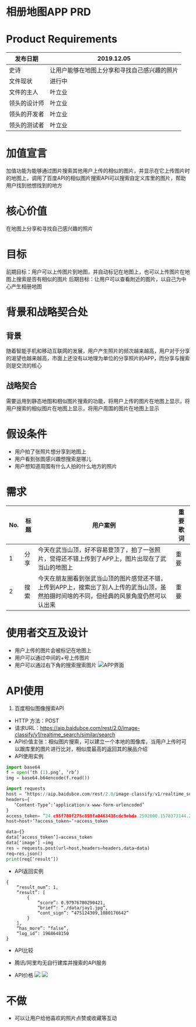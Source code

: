 # 相册地图APP PRD
# Product Requirements
|发布日期|2019.12.05|
|---|---|
|史诗|让用户能够在地图上分享和寻找自己感兴趣的照片|
|文件现状|进行中|
|文件的主人|叶立业|
|领头的设计师|叶立业|
|领头的开发者|叶立业|
|领头的测试者|叶立业|


# 加值宣言
加值功能为能够通过图片搜索其他用户上传的相似的图片，并显示在它上传图片时的地图上，调用了百度API的相似图片搜索API可以搜索自定义库里的图片，帮助用户找到他想找到的地方
# 核心价值
在地图上分享和寻找自己感兴趣的照片

# 目标
前期目标：用户可以上传图片到地图，并自动标记在地图上，也可以上传图片在地图上搜索是否有相似的图片
后期目标：让用户可以查看附近的图片，以自己为中心产生相册地图

# 背景和战略契合处
## 背景
随着智能手机和移动互联网的发展，用户产生照片的频次越来越高，用户对于分享的渴望也越来越高，市面上还没有以地理为单位的分享照片的APP，而分享与搜索则是交流的核心
## 战略契合
需要运用到静态地图和相似图片搜索的功能，将用户上传的图片在地图上显示，将用户搜索的相似图片在地图上显示，将用户周围的图片在地图上显示
# 假设条件
* 用户拍了张照片想分享到地图上
* 用户看到张图感兴趣想搜索是哪儿
* 用户想知道周围有什么人拍的什么地方的照片
# 需求
|No.|标题|用户案例|重要歌词|
|---|---|---|---|
|1|分享|今天在武当山顶，好不容易登顶了，拍了一张照片，觉得还不错上传到了APP上，图片出现在了武当山的地图上|重要|
|2|搜索|今天在朋友圈看到张武当山顶的图片感觉还不错，上传到APP上，搜索出了别人上传的武当山顶，虽然拍摄时间啥的不同，但经典的风景角度仍然可以认出来|重要|

#  使用者交互及设计
* 用户上传的图片会被标记在地图上
* 用户可以通过中间的+号上传图片
* 用户可以通过右下角的搜索搜索图片
![APP界面](https://github.com/yly49930454/final_APP/blob/master/media/%E6%88%AA%E5%B1%8F2019-12-11%E4%B8%8A%E5%8D%8810.19.40.png)
# API使用
1. 百度相似图像搜索API
* HTTP 方法：POST
* 请求URL：https://aip.baidubce.com/rest/2.0/image-classify/v1/realtime_search/similar/search
* API价值主张：相似图片搜索，可以建立一个本地的图像库，当用户上传时可以跟库里的图片进行比对，相似度最高的返回其的展品介绍
* API使用实例
``` python
import base64
f = open(‘th (1).png’, ‘rb’)
img = base64.b64encode(f.read())

import requests
host = ‘https://aip.baidubce.com/rest/2.0/image-classify/v1/realtime_search/similar/search’
headers={
   ‘Content-Type’:’application/x-www-form-urlencoded’
}
access_token= ’24.c95f780f275c859fa0463438cdc9ebda.2592000.1578373144.282335-17966623’
host=host+’?access_token=‘+access_token

data={}
data[‘access_token’]=access_token
data[‘image’] =img
res = requests.post(url=host,headers=headers,data=data)
req=res.json()
print(req[‘result’])
```
* API返回实例
``` 
{
    “result_num”: 1,
    “result”: [
        {
            “score”: 0.97976700290421,
            “brief”: “./data/jay1.jpg”,
            “cont_sign”: “475124309,1080176642”
        }
    ],
	“has_more”: “false”,
    “log_id”: 1968648150
}
```
* API比较

* 腾讯/阿里均无自行建库并搜索的API服务

* API价格
![](https://github.com/yly49930454/final_APP/blob/master/media/%E6%88%AA%E5%B1%8F2020-01-09%E4%B8%8B%E5%8D%884.44.12.png)
![](https://github.com/yly49930454/final_APP/blob/master/media/%E6%88%AA%E5%B1%8F2020-01-09%E4%B8%8B%E5%8D%884.44.19.png)
# 不做
* 可以让用户给他喜欢的照片点赞或收藏等互动
